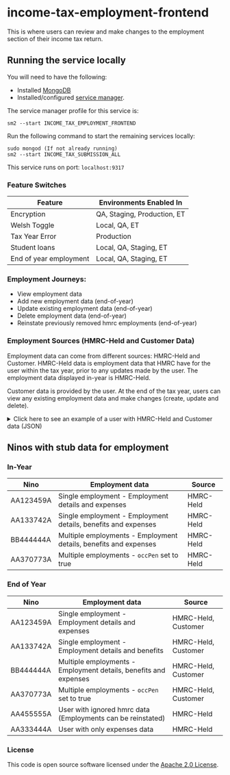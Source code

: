 
# income-tax-employment-frontend
This is where users can review and make changes to the employment section of their income tax return.

## Running the service locally

You will need to have the following:
- Installed [MongoDB](https://docs.mongodb.com/manual/installation/)
- Installed/configured [service manager](https://github.com/hmrc/service-manager).

The service manager profile for this service is:

    sm2 --start INCOME_TAX_EMPLOYMENT_FRONTEND
Run the following command to start the remaining services locally:

    sudo mongod (If not already running)
    sm2 --start INCOME_TAX_SUBMISSION_ALL

This service runs on port: `localhost:9317`

### Feature Switches

| Feature                | Environments Enabled In     |
|------------------------|-----------------------------|
| Encryption             | QA, Staging, Production, ET |
| Welsh Toggle           | Local, QA, ET               |
| Tax Year Error         | Production                  |
| Student loans          | Local, QA, Staging, ET      |
| End of year employment | Local, QA, Staging, ET      |

### Employment Journeys:
- View employment data
- Add new employment data (end-of-year)
- Update existing employment data (end-of-year)
- Delete employment data (end-of-year)
- Reinstate previously removed hmrc employments (end-of-year)

### Employment Sources (HMRC-Held and Customer Data)
Employment data can come from different sources: HMRC-Held and Customer. HMRC-Held data is employment data that HMRC have for the user within the tax year, prior to any updates made by the user. The employment data displayed in-year is HMRC-Held.

Customer data is provided by the user. At the end of the tax year, users can view any existing employment data and make changes (create, update and delete).

<details>
<summary>Click here to see an example of a user with HMRC-Held and Customer data (JSON)</summary>

```json
{
  "employment": [
    {
      "taxYear": 2022,
      "hmrcEmployments": [
        {
          "employmentId": "00000000-0000-1000-8000-000000000000",
          "employerName": "Vera Lynn",
          "employerRef": "123/12345",
          "payrollId": "123345657",
          "startDate": "2020-06-17",
          "cessationDate": "2020-06-17",
          "dateIgnored": "2020-06-17T10:53:38Z",
          "employmentData": {
            "submittedOn": "2020-01-04T05:01:01Z",
            "source": "HMRC-HELD",
            "employment": {
              "employmentSequenceNumber": "1002",
              "payrollId": "123456789999",
              "companyDirector": false,
              "closeCompany": true,
              "directorshipCeasedDate": "2020-02-12",
              "startDate": "2019-04-21",
              "cessationDate": "2020-03-11",
              "occPen": false,
              "disguisedRemuneration": false,
              "employer": {
                "employerRef": "223/AB12399",
                "employerName": "maggie"
              },
              "pay": {
                "taxablePayToDate": 34234.15,
                "totalTaxToDate": 6782.92,
                "payFrequency": "CALENDAR MONTHLY",
                "paymentDate": "2020-04-23",
                "taxWeekNo": 32
              },
              "deductions": {
                "studentLoans": {
                  "uglDeductionAmount": 13343.45,
                  "pglDeductionAmount": 24242.56
                }
              },
              "benefitsInKind": {
                "accommodation": 100,
                "assets": 100,
                "assetTransfer": 100,
                "beneficialLoan": 100,
                "car": 100,
                "carFuel": 100,
                "educationalServices": 100,
                "entertaining": 100,
                "expenses": 100,
                "medicalInsurance": 100,
                "telephone": 100,
                "service": 100,
                "taxableExpenses": 100,
                "van": 100,
                "vanFuel": 100,
                "mileage": 100,
                "nonQualifyingRelocationExpenses": 100,
                "nurseryPlaces": 100,
                "otherItems": 100,
                "paymentsOnEmployeesBehalf": 100,
                "personalIncidentalExpenses": 100,
                "qualifyingRelocationExpenses": 100,
                "employerProvidedProfessionalSubscriptions": 100,
                "employerProvidedServices": 100,
                "incomeTaxPaidByDirector": 100,
                "travelAndSubsistence": 100,
                "vouchersAndCreditCards": 100,
                "nonCash": 100
              }
            }
          }
        }
      ],
      "customerEmployments": [
        {
          "employmentId": "00000000-0000-1000-8000-000000000002",
          "employerName": "Vera Lynn",
          "employerRef": "123/12345",
          "payrollId": "123345657",
          "startDate": "2020-06-17",
          "cessationDate": "2020-06-17",
          "submittedOn": "2020-06-17T10:53:38Z",
          "employmentData": {
            "submittedOn": "2020-02-04T05:01:01Z",
            "employment": {
              "employmentSequenceNumber": "1002",
              "payrollId": "123456789999",
              "companyDirector": false,
              "closeCompany": true,
              "directorshipCeasedDate": "2020-02-12",
              "startDate": "2019-04-21",
              "cessationDate": "2020-03-11",
              "occPen": false,
              "disguisedRemuneration": false,
              "employer": {
                "employerRef": "223/AB12399",
                "employerName": "maggie"
              },
              "pay": {
                "taxablePayToDate": 34234.15,
                "totalTaxToDate": 6782.92,
                "payFrequency": "CALENDAR MONTHLY",
                "paymentDate": "2020-04-23",
                "taxWeekNo": 32
              },
              "deductions": {
                "studentLoans": {
                  "uglDeductionAmount": 13343.45,
                  "pglDeductionAmount": 24242.56
                }
              },
              "benefitsInKind": {
                "accommodation": 100,
                "assets": 100,
                "assetTransfer": 100,
                "beneficialLoan": 100,
                "car": 100,
                "carFuel": 100,
                "educationalServices": 100,
                "entertaining": 100,
                "expenses": 100,
                "medicalInsurance": 100,
                "telephone": 100,
                "service": 100,
                "taxableExpenses": 100,
                "van": 100,
                "vanFuel": 100,
                "mileage": 100,
                "nonQualifyingRelocationExpenses": 100,
                "nurseryPlaces": 100,
                "otherItems": 100,
                "paymentsOnEmployeesBehalf": 100,
                "personalIncidentalExpenses": 100,
                "qualifyingRelocationExpenses": 100,
                "employerProvidedProfessionalSubscriptions": 100,
                "employerProvidedServices": 100,
                "incomeTaxPaidByDirector": 100,
                "travelAndSubsistence": 100,
                "vouchersAndCreditCards": 100,
                "nonCash": 100
              }
            }
          }
        }
      ],
      "employmentExpenses": {
        "submittedOn": "2022-12-12T12:12:12Z",
        "dateIgnored": "2022-12-11T12:12:12Z",
        "source": "HMRC-HELD",
        "totalExpenses": 100,
        "expenses": {
          "businessTravelCosts": 100,
          "jobExpenses": 100,
          "flatRateJobExpenses": 100,
          "professionalSubscriptions": 100,
          "hotelAndMealExpenses": 100,
          "otherAndCapitalAllowances": 100,
          "vehicleExpenses": 100,
          "mileageAllowanceRelief": 100
        }
      }
    }
  ]
}
```

</details>

## Ninos with stub data for employment

### In-Year
| Nino      | Employment data                                                  | Source    |
|-----------|------------------------------------------------------------------|-----------|
| AA123459A | Single employment - Employment details and expenses              | HMRC-Held |
| AA133742A | Single employment - Employment details, benefits and expenses    | HMRC-Held |
| BB444444A | Multiple employments - Employment details, benefits and expenses | HMRC-Held |
| AA370773A | Multiple employments - `occPen` set to true                      | HMRC-Held |

### End of Year
| Nino      | Employment data                                                  | Source              |
|-----------|------------------------------------------------------------------|---------------------|
| AA123459A | Single employment - Employment details and expenses              | HMRC-Held, Customer |
| AA133742A | Single employment - Employment details and benefits              | HMRC-Held, Customer |
| BB444444A | Multiple employments - Employment details, benefits and expenses | HMRC-Held, Customer |
| AA370773A | Multiple employments - `occPen` set to true                      | HMRC-Held, Customer |
| AA455555A | User with ignored hmrc data (Employments can be reinstated)      | HMRC-Held           |
| AA333444A | User with only expenses data                                     | HMRC-Held           |

### License

This code is open source software licensed under the [Apache 2.0 License]("http://www.apache.org/licenses/LICENSE-2.0.html").

